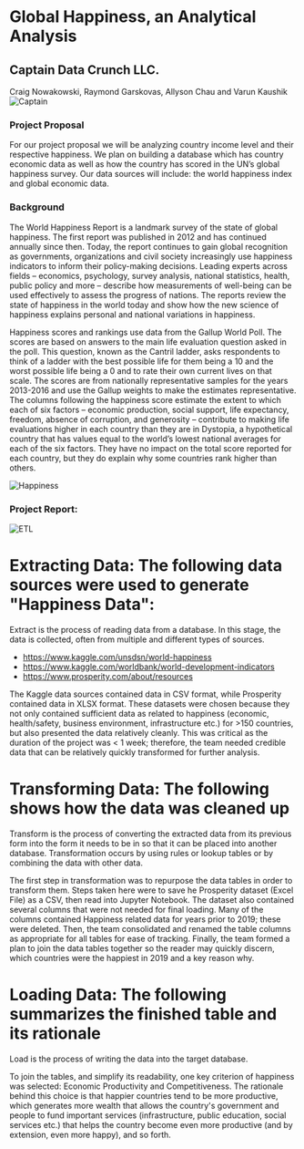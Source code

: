 # Global Happiness, an Analytical Analysis
## Captain Data Crunch LLC.
Craig Nowakowski, Raymond Garskovas, Allyson Chau and Varun Kaushik
![Captain](https://i2.wp.com/boingboing.net/wp-content/uploads/2015/07/captaincrunch.jpg?w=1600&ssl=1)

### Project Proposal
For our project proposal we will be analyzing country income level and their respective happiness. We plan on building a database which has country economic data as well as how the country has scored in the UN’s global happiness survey. Our data sources will include: the world happiness index and global economic data.

### Background
The World Happiness Report is a landmark survey of the state of global happiness. The first report was published in 2012 and has continued annually since then. Today, the report continues to gain global recognition as governments, organizations and civil society increasingly use happiness indicators to inform their policy-making decisions. Leading experts across fields – economics, psychology, survey analysis, national statistics, health, public policy and more – describe how measurements of well-being can be used effectively to assess the progress of nations. The reports review the state of happiness in the world today and show how the new science of happiness explains personal and national variations in happiness.

Happiness scores and rankings use data from the Gallup World Poll. The scores are based on answers to the main life evaluation question asked in the poll. This question, known as the Cantril ladder, asks respondents to think of a ladder with the best possible life for them being a 10 and the worst possible life being a 0 and to rate their own current lives on that scale. The scores are from nationally representative samples for the years 2013-2016 and use the Gallup weights to make the estimates representative. The columns following the happiness score estimate the extent to which each of six factors – economic production, social support, life expectancy, freedom, absence of corruption, and generosity – contribute to making life evaluations higher in each country than they are in Dystopia, a hypothetical country that has values equal to the world’s lowest national averages for each of the six factors. They have no impact on the total score reported for each country, but they do explain why some countries rank higher than others.

![Happiness](https://www.tusharvakil.com/wp-content/uploads/2019/09/Finding-Happiness.jpg)

### Project Report:

![ETL](https://www.webopedia.com/imagesvr_ce/5182/etl-diagram.JPG)

# Extracting Data: The following data sources were used to generate "Happiness Data":   

Extract is the process of reading data from a database. In this stage, the data is collected, often from multiple and different types of sources.

* https://www.kaggle.com/unsdsn/world-happiness
* https://www.kaggle.com/worldbank/world-development-indicators
* https://www.prosperity.com/about/resources

The Kaggle data sources contained data in CSV format, while Prosperity contained data in XLSX format. These datasets were chosen because they not only contained sufficient data as related to happiness (economic, health/safety, business environment, infrastructure etc.) for >150 countries, but also presented the data relatively cleanly. This was critical as the duration of the project was < 1 week; therefore, the team needed credible data that can be relatively quickly transformed for further analysis.    

# Transforming Data: The following shows how the data was cleaned up

Transform is the process of converting the extracted data from its previous form into the form it needs to be in so that it can be placed into another database. Transformation occurs by using rules or lookup tables or by combining the data with other data.

The first step in transformation was to repurpose the data tables in order to transform them. Steps taken here were to save he Prosperity dataset (Excel File) as a CSV, then read into Jupyter Notebook. The dataset also contained several columns that were not needed for final loading. Many of the columns contained Happiness related data for years prior to 2019; these were deleted. Then, the team consolidated and renamed the table columns as appropriate for all tables for ease of tracking. Finally, the team formed a plan to join the data tables together so the reader may quickly discern, which countries were the happiest in 2019 and a key reason why. 

# Loading Data: The following summarizes the finished table and its rationale

Load is the process of writing the data into the target database.

To join the tables, and simplify its readability, one key criterion of happiness was selected: Economic Productivity and Competitiveness. The rationale behind this choice is that happier countries tend to be more productive, which generates more wealth that allows the country's government and people to fund important services (infrastructure, public education, social services etc.) that helps the country become even more productive (and by extension, even more happy), and so forth.  



